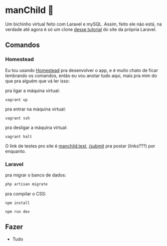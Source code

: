 # manChild 👾

Um bichinho virtual feito com Laravel e mySQL. Assim, feito ele não está, na verdade até agora é só um clone [desse tutorial](https://laravel-news.com/your-first-laravel-application) do site da própria Laravel.

## Comandos

### Homestead

Eu tou usando [Homestead](https://laravel.com/docs/7.x/homestead) pra desenvolver o app, e é muito chato de ficar lembrando os comandos, então eu vou anotar tudo aqui, mais pra mim do que pra alguém que vá ler isso:

pra ligar a máquina virtual:
```shell
vagrant up
```

pra entrar na máquina virtual:
```shell
vagrant ssh
```

pra desligar a máquina virtual:
```shell
vagrant halt
```

O link de testes pro site é [manchild.test](http://manchild.test), [/submit](http://manchild.test/submit) pra postar (links???) por enquanto.

### Laravel

pra migrar o banco de dados:
```php
php artisan migrate
```

pra compilar o CSS:
```shell
npm install
```
```shell
npm run dev
```

## Fazer

- Tudo
